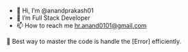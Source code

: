 - 👋 Hi, I’m @anandprakash01
- 🌱 I’m Full Stack Developer
- 📫 How to reach me hr.anand0101@gmail.com

📄 Best way to master the code is handle the [Error] efficiently.
<!---
anandprakash01/anandprakash01 is a ✨ special ✨ repository because its `README.md` (this file) appears on your GitHub profile.
You can click the Preview link to take a look at your changes.
--->
